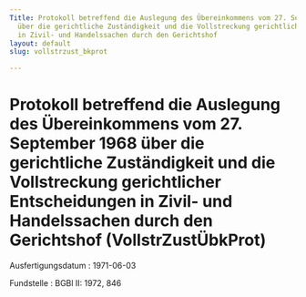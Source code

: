 ```yaml
---
Title: Protokoll betreffend die Auslegung des Übereinkommens vom 27. September 1968
  über die gerichtliche Zuständigkeit und die Vollstreckung gerichtlicher Entscheidungen
  in Zivil- und Handelssachen durch den Gerichtshof
layout: default
slug: vollstrzust_bkprot

---
```


# Protokoll betreffend die Auslegung des Übereinkommens vom 27. September 1968 über die gerichtliche Zuständigkeit und die Vollstreckung gerichtlicher Entscheidungen in Zivil- und Handelssachen durch den Gerichtshof (VollstrZustÜbkProt)

Ausfertigungsdatum
:   1971-06-03

Fundstelle
:   BGBl II: 1972, 846

